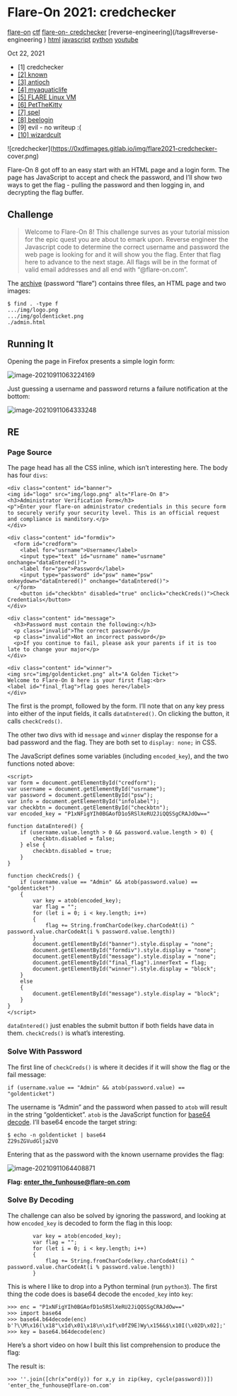 # Flare-On 2021: credchecker

[flare-on](/tags#flare-on ) [ctf](/tags#ctf ) [flare-on-
credchecker](/tags#flare-on-credchecker ) [reverse-engineering](/tags#reverse-
engineering ) [html](/tags#html ) [javascript](/tags#javascript )
[python](/tags#python ) [youtube](/tags#youtube )  
  
Oct 22, 2021

  * [1] credchecker
  * [[2] known](/flare-on-2021/known)
  * [[3] antioch](/flare-on-2021/antioch)
  * [[4] myaquaticlife](/flare-on-2021/myaquaticlife)
  * [[5] FLARE Linux VM](/flare-on-2021/flarelinuxvm)
  * [[6] PetTheKitty](/flare-on-2021/petthekitty)
  * [[7] spel](/flare-on-2021/spel)
  * [[8] beelogin](/flare-on-2021/beelogin)
  * [9] evil - no writeup :(
  * [[10] wizardcult](/flare-on-2021/wizardcult)

![credchecker](https://0xdfimages.gitlab.io/img/flare2021-credchecker-
cover.png)

Flare-On 8 got off to an easy start with an HTML page and a login form. The
page has JavaScript to accept and check the password, and I’ll show two ways
to get the flag - pulling the password and then logging in, and decrypting the
flag buffer.

## Challenge

> Welcome to Flare-On 8! This challenge surves as your tutorial mission for
> the epic quest you are about to emark upon. Reverse engineer the Javascript
> code to determine the correct username and password the web page is looking
> for and it will show you the flag. Enter that flag here to advance to the
> next stage. All flags will be in the format of valid email addresses and all
> end with “@flare-on.com”.

The [archive](/files/flare2021-01_credchecker.7z) (password “flare”) contains
three files, an HTML page and two images:

    
    
    $ find . -type f 
    .../img/logo.png
    .../img/goldenticket.png
    ./admin.html
    

## Running It

Opening the page in Firefox presents a simple login form:

![image-20210911063224169](https://0xdfimages.gitlab.io/img/image-20210911063224169.png)

Just guessing a username and password returns a failure notification at the
bottom:

![image-20210911064333248](https://0xdfimages.gitlab.io/img/image-20210911064333248.png)

## RE

### Page Source

The page head has all the CSS inline, which isn’t interesting here. The body
has four `divs`:

    
    
    <div class="content" id="banner">
    <img id="logo" src="img/logo.png" alt="Flare-On 8">
    <h3>Administrator Verification Form</h3>
    <p">Enter your flare-on administrator credentials in this secure form to securely verify your security level. This is an official request and compliance is manditory.</p>
    </div>
    
    <div class="content" id="formdiv">
      <form id="credform">
        <label for="usrname">Username</label>
        <input type="text" id="usrname" name="usrname" onchange="dataEntered()">
        <label for="psw">Password</label>
        <input type="password" id="psw" name="psw" onkeydown="dataEntered()" onchange="dataEntered()">
      </form>
      	<button id="checkbtn" disabled="true" onclick="checkCreds()">Check Credentials</button>
    </div>
    
    <div class="content" id="message">
      <h3>Password must contain the following:</h3>
      <p class="invalid">The correct password</p>
      <p class="invalid">Not an incorrect password</p>
      <p>If you continue to fail, please ask your parents if it is too late to change your major</p>
    </div>
    
    <div class="content" id="winner">
    <img src="img/goldenticket.png" alt="A Golden Ticket">
    Welcome to Flare-On 8 here is your first flag:<br>
    <label id="final_flag">flag goes here</label>
    </div>
    

The first is the prompt, followed by the form. I’ll note that on any key press
into either of the input fields, it calls `dataEntered()`. On clicking the
button, it calls `checkCreds()`.

The other two divs with id `message` and `winner` display the response for a
bad password and the flag. They are both set to `display: none;` in CSS.

The JavaScript defines some variables (including `encoded_key`), and the two
functions noted above:

    
    
    <script>
    var form = document.getElementById("credform");
    var username = document.getElementById("usrname");
    var password = document.getElementById("psw");
    var info = document.getElementById("infolabel");
    var checkbtn = document.getElementById("checkbtn");
    var encoded_key = "P1xNFigYIh0BGAofD1o5RSlXeRU2JiQQSSgCRAJdOw=="
    
    function dataEntered() {
    	if (username.value.length > 0 && password.value.length > 0) {
    		checkbtn.disabled = false;
    	} else {
    		checkbtn.disabled = true;
    	}
    }
    
    function checkCreds() {
    	if (username.value == "Admin" && atob(password.value) == "goldenticket") 
    	{
    		var key = atob(encoded_key);
    		var flag = "";
    		for (let i = 0; i < key.length; i++)
    		{
    			flag += String.fromCharCode(key.charCodeAt(i) ^ password.value.charCodeAt(i % password.value.length))
    		}
    		document.getElementById("banner").style.display = "none";
    		document.getElementById("formdiv").style.display = "none";
    		document.getElementById("message").style.display = "none";
    		document.getElementById("final_flag").innerText = flag;
    		document.getElementById("winner").style.display = "block";
    	}
    	else
    	{
    		document.getElementById("message").style.display = "block";
    	}
    }
    </script>
    

`dataEntered()` just enables the submit button if both fields have data in
them. `checkCreds()` is what’s interesting.

### Solve With Password

The first line of `checkCreds()` is where it decides if it will show the flag
or the fail message:

    
    
    if (username.value == "Admin" && atob(password.value) == "goldenticket")
    

The username is “Admin” and the password when passed to `atob` will result in
the string “goldenticket”. `atob` is the JavaScript function for [base64
decode](https://developer.mozilla.org/en-US/docs/Web/API/atob). I’ll base64
encode the target string:

    
    
    $ echo -n goldenticket | base64
    Z29sZGVudGlja2V0
    

Entering that as the password with the known username provides the flag:

![image-20210911064408871](https://0xdfimages.gitlab.io/img/image-20210911064408871.png)

**Flag: enter_the_funhouse@flare-on.com**

### Solve By Decoding

The challenge can also be solved by ignoring the password, and looking at how
`encoded_key` is decoded to form the flag in this loop:

    
    
    		var key = atob(encoded_key);
    		var flag = "";
    		for (let i = 0; i < key.length; i++)
    		{
    			flag += String.fromCharCode(key.charCodeAt(i) ^ password.value.charCodeAt(i % password.value.length))
    		}
    

This is where I like to drop into a Python terminal (run `python3`). The first
thing the code does is base64 decode the `encoded_key` into `key`:

    
    
    >>> enc = "P1xNFigYIh0BGAofD1o5RSlXeRU2JiQQSSgCRAJdOw=="
    >>> import base64
    >>> base64.b64decode(enc)
    b'?\\M\x16(\x18"\x1d\x01\x18\n\x1f\x0fZ9E)Wy\x156&$\x10I(\x02D\x02];'
    >>> key = base64.b64decode(enc)
    

Here’s a short video on how I built this list comprehension to produce the
flag:

The result is:

    
    
    >>> ''.join([chr(x^ord(y)) for x,y in zip(key, cycle(password))])
    'enter_the_funhouse@flare-on.com'
    

[](/flare-on-2021/credchecker)

